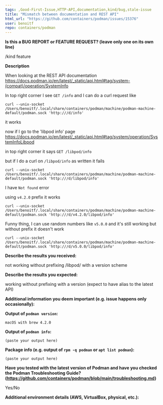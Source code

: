 ```yaml
---
tags: ,Good-First-Issue,HTTP-API,documentation,kind/bug,stale-issue
title: "Mismatch between documentation and REST API"
html_url: "https://github.com/containers/podman/issues/15376"
user: benoitf
repo: containers/podman
---
```


<!--
---------------------------------------------------
BUG REPORT INFORMATION
---------------------------------------------------
Use the commands below to provide key information from your environment:
You do NOT have to include this information if this is a FEATURE REQUEST

**NOTE** A large number of issues reported against Podman are often found to already be fixed
in more current versions of the project.  Before reporting an issue, please verify the
version you are running with `podman version` and compare it to the latest release
documented on the top of Podman's [README.md](../README.md).  If they differ, please
update your version of Podman to the latest possible and retry your command before creating
an issue.

Also, there is a running list of known issues in the [Podman Troubleshooting Guide](https://github.com/containers/podman/blob/main/troubleshooting.md),
please reference that page before opening a new issue.

If you are filing a bug against `podman build`, please instead file a bug
against Buildah (https://github.com/containers/buildah/issues). Podman build
executes Buildah to perform container builds, and as such the Buildah
maintainers are best equipped to handle these bugs.
-->

**Is this a BUG REPORT or FEATURE REQUEST? (leave only one on its own line)**


/kind feature

**Description**

When looking at the REST API documentation
https://docs.podman.io/en/latest/_static/api.html#tag/system-(compat)/operation/SystemInfo

In top right corner I see `GET /info`
and I can do a curl request like

```
curl --unix-socket /Users/benoitf/.local/share/containers/podman/machine/podman-machine-default/podman.sock 'http:///d/info'
```
it works

now if I go to the 'libpod info' page https://docs.podman.io/en/latest/_static/api.html#tag/system/operation/SystemInfoLibpod

in top right corner it says `GET /libpod/info`

but if I do a curl on `/libpod/info` as written it fails
```
curl --unix-socket /Users/benoitf/.local/share/containers/podman/machine/podman-machine-default/podman.sock 'http:///d/libpod/info'
```
I have `Not found` error

using `v4.2.0` prefix it works

```
curl --unix-socket /Users/benoitf/.local/share/containers/podman/machine/podman-machine-default/podman.sock 'http:///d/v4.2.0/libpod/info'
```

Funny thing, I can use random numbers like `v5.0.0` and it's still working but without prefix it doesn't work
```
curl --unix-socket /Users/benoitf/.local/share/containers/podman/machine/podman-machine-default/podman.sock 'http:///d/v5.0.0/libpod/info'
```

**Describe the results you received:**

not working without prefixing /libpod/ with a version scheme

**Describe the results you expected:**

working without prefixing with a version (expect to have alias to the latest API)

**Additional information you deem important (e.g. issue happens only occasionally):**

**Output of `podman version`:**

```
macOS with brew 4.2.0 
```

**Output of `podman info`:**

```
(paste your output here)
```

**Package info (e.g. output of `rpm -q podman` or `apt list podman`):**

```
(paste your output here)
```

**Have you tested with the latest version of Podman and have you checked the Podman Troubleshooting Guide? (https://github.com/containers/podman/blob/main/troubleshooting.md)**


Yes/No

**Additional environment details (AWS, VirtualBox, physical, etc.):**

